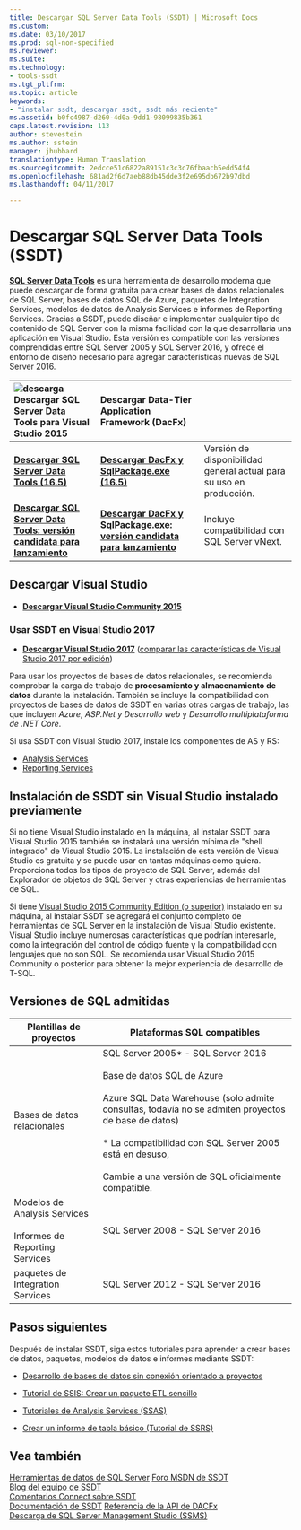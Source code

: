 ```yaml
---
title: Descargar SQL Server Data Tools (SSDT) | Microsoft Docs
ms.custom: 
ms.date: 03/10/2017
ms.prod: sql-non-specified
ms.reviewer: 
ms.suite: 
ms.technology:
- tools-ssdt
ms.tgt_pltfrm: 
ms.topic: article
keywords:
- "instalar ssdt, descargar ssdt, ssdt más reciente"
ms.assetid: b0fc4987-d260-4d0a-9dd1-98099835b361
caps.latest.revision: 113
author: stevestein
ms.author: sstein
manager: jhubbard
translationtype: Human Translation
ms.sourcegitcommit: 2edcce51c6822a89151c3c3c76fbaacb5edd54f4
ms.openlocfilehash: 681ad2f6d7aeb88db45dde3f2e695db672b97dbd
ms.lasthandoff: 04/11/2017

---
```

# <a name="download-sql-server-data-tools-ssdt"></a>Descargar SQL Server Data Tools (SSDT)

**[SQL Server Data Tools](https://msdn.microsoft.com/mt186501)** es una herramienta de desarrollo moderna que puede descargar de forma gratuita para crear bases de datos relacionales de SQL Server, bases de datos SQL de Azure, paquetes de Integration Services, modelos de datos de Analysis Services e informes de Reporting Services. Gracias a SSDT, puede diseñar e implementar cualquier tipo de contenido de SQL Server con la misma facilidad con la que desarrollaría una aplicación en Visual Studio. Esta versión es compatible con las versiones comprendidas entre SQL Server 2005 y SQL Server 2016, y ofrece el entorno de diseño necesario para agregar características nuevas de SQL Server 2016.  
    
    
| ![descarga](../ssdt/media/download.png) Descargar SQL Server Data Tools para Visual Studio 2015  | Descargar Data-Tier Application Framework (DacFx) ||
|:---|:---|:---|
|**[Descargar SQL Server Data Tools (16.5)](https://msdn.microsoft.com/mt186501)**|[**Descargar DacFx y SqlPackage.exe (16.5)**](https://www.microsoft.com/download/details.aspx?id=54106) |Versión de disponibilidad general actual para su uso en producción.|
|[**Descargar SQL Server Data Tools: versión candidata para lanzamiento**](../ssdt/sql-server-data-tools-ssdt-release-candidate.md)| [**Descargar DacFx y SqlPackage.exe: versión candidata para lanzamiento**](../ssdt/sql-server-data-tools-ssdt-release-candidate.md) |Incluye compatibilidad con SQL Server vNext.|



## <a name="download-visual-studio"></a>Descargar Visual Studio

* [**Descargar Visual Studio Community 2015**](https://www.visualstudio.com/products/visual-studio-community-vs.aspx)

### <a name="use-ssdt-in-visual-studio-2017"></a>Usar SSDT en Visual Studio 2017

* [**Descargar Visual Studio 2017**](https://www.visualstudio.com/) ([comparar las características de Visual Studio 2017 por edición](https://www.visualstudio.com/vs/compare/))

Para usar los proyectos de bases de datos relacionales, se recomienda comprobar la carga de trabajo de **procesamiento y almacenamiento de datos** durante la instalación. También se incluye la compatibilidad con proyectos de bases de datos de SSDT en varias otras cargas de trabajo, las que incluyen *Azure*, *ASP.Net y Desarrollo web* y *Desarrollo multiplataforma de .NET Core*.

Si usa SSDT con Visual Studio 2017, instale los componentes de AS y RS:
* [Analysis Services](https://marketplace.visualstudio.com/items?itemName=ProBITools.MicrosoftAnalysisServicesModelingProjects)
* [Reporting Services](https://marketplace.visualstudio.com/items?itemName=ProBITools.MicrosoftReportProjectsforVisualStudio)


## <a name="installing-ssdt-without-visual-studio-pre-installed"></a>Instalación de SSDT sin Visual Studio instalado previamente

Si no tiene Visual Studio instalado en la máquina, al instalar SSDT para Visual Studio 2015 también se instalará una versión mínima de "shell integrado" de Visual Studio 2015. La instalación de esta versión de Visual Studio es gratuita y se puede usar en tantas máquinas como quiera. Proporciona todos los tipos de proyecto de SQL Server, además del Explorador de objetos de SQL Server y otras experiencias de herramientas de SQL.

Si tiene [Visual Studio 2015 Community Edition (o superior)](https://www.visualstudio.com/products/visual-studio-community-vs.aspx) instalado en su máquina, al instalar SSDT se agregará el conjunto completo de herramientas de SQL Server en la instalación de Visual Studio existente. Visual Studio incluye numerosas características que podrían interesarle, como la integración del control de código fuente y la compatibilidad con lenguajes que no son SQL. Se recomienda usar Visual Studio 2015 Community o posterior para obtener la mejor experiencia de desarrollo de T-SQL.

## <a name="supported-sql-versions"></a>Versiones de SQL admitidas
  
|Plantillas de proyectos|Plataformas SQL compatibles|  
|-------------------|--------------------|  
Bases de datos relacionales|  SQL Server 2005* - SQL Server 2016 <br /><br />Base de datos SQL de Azure<br /><br />Azure SQL Data Warehouse (solo admite consultas, todavía no se admiten proyectos de base de datos)<br /><br />  * La compatibilidad con SQL Server 2005 está en desuso,<br /><br /> Cambie a una versión de SQL oficialmente compatible.|
  |Modelos de Analysis Services<br /><br />Informes de Reporting Services | SQL Server 2008 - SQL Server 2016|
  |paquetes de Integration Services| SQL Server 2012 - SQL Server 2016    |
  
## <a name="next-steps"></a>Pasos siguientes  
Después de instalar SSDT, siga estos tutoriales para aprender a crear bases de datos, paquetes, modelos de datos e informes mediante SSDT:  
  
-   [Desarrollo de bases de datos sin conexión orientado a proyectos](https://msdn.microsoft.com/library/hh272702(v=vs.103).aspx)  
  
-   [Tutorial de SSIS: Crear un paquete ETL sencillo](https://msdn.microsoft.com/library/ms169917.aspx)  
  
-   [Tutoriales de Analysis Services (SSAS)](https://msdn.microsoft.com/library/hh231701.aspx)  
  
-   [Crear un informe de tabla básico (Tutorial de SSRS)](https://msdn.microsoft.com/library/ms167305.aspx)  
  
## <a name="see-also"></a>Vea también  
[Herramientas de datos de SQL Server](https://msdn.microsoft.com/library/hh272686(v=vs.103).aspx)  
[Foro MSDN de SSDT](https://social.msdn.microsoft.com/Forums/sqlserver/home?forum=ssdt)  
[Blog del equipo de SSDT](http://blogs.msdn.com/b/ssdt/)  
[Comentarios Connect sobre SSDT](https://connect.microsoft.com/SQLServer/Feedback)  
[Documentación de SSDT](https://msdn.microsoft.com/library/hh272686(v=vs.103).aspx)  
[Referencia de la API de DACFx](https://msdn.microsoft.com/library/dn645454.aspx)  
[Descarga de SQL Server Management Studio (SSMS)](../ssms/download-sql-server-management-studio-ssms.md)  


